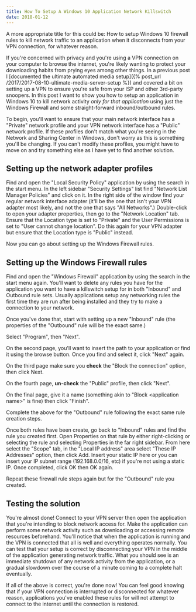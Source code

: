 ```yaml
---
title: How To Setup A Windows 10 Application Network Killswitch
date: 2018-01-12
---
```


A more appropriate title for this could be: How to setup Windows 10 firewall rules to kill network traffic to an application when it disconnects from your VPN connection, for whatever reason.

If you're concerned with privacy and you're using a VPN connection on your computer to browse the internet, you're likely wanting to protect your downloading habits from prying eyes among other things. In a previous post I [documented the ultimate automated media setup]({% post_url /2017/2017-08-10-ultimate-media-server-setup %}) and covered a bit on setting up a VPN to ensure you're safe from your ISP and other 3rd-party snoopers. In this post I want to show you how to setup an application in Windows 10 to kill network activity _only for that application_ using just the Windows Firewall and some straight-forward inbound/outbound rules.

<!-- break -->

To begin, you'll want to ensure that your main network interface has a "Private" network profile and your VPN network interface has a "Public" network profile. If these profiles don't match what you're seeing in the Network and Sharing Center in Windows, don't worry as this is something you'll be changing. If you can't modify these profiles, you might have to move on and try something else as I have yet to find another solution.

## Setting up the network adapter profiles

Find and open the "Local Security Policy" application by using the search in the start menu. In the left sidebar "Security Settings" list find "Network List Manager Policies" and click on it. In the right side of the window find your regular network interface adapter (it'll be the one that isn't your VPN adapter most likely, and not the one that says "All Networks".) Double-click to open your adapter properties, then go to the "Network Location" tab. Ensure that the Location type is set to "Private" and the User Permissions is set to "User cannot change location". Do this again for your VPN adapter but ensure that the Location type is "Public" instead.

Now you can go about setting up the Windows Firewall rules.

## Setting up the Windows Firewall rules

Find and open the "Windows Firewall" application by using the search in the start menu again. You'll want to delete any rules you have for the application you want to have a killswitch setup for in both "Inbound" and Outbound rule sets. Usually applications setup any networking rules the first time they are run after being installed and they try to make a connection to your network.

Once you've done that, start with setting up a new "Inbound" rule (the properties of the "Outbound" rule will be the exact same.)

Select "Program", then "Next".

On the second page, you'll want to insert the path to your application or find it using the browse button. Once you find and select it, click "Next" again.

On the third page make sure you **check** the "Block the connection" option, then click Next.

On the fourth page, **un-check** the "Public" profile, then click "Next".

On the final page, give it a name (something akin to "Block \<application name\>" is fine) then click "Finish".

Complete the above for the "Outbound" rule following the exact same rule creation steps.

Once both rules have been create, go back to "Inbound" rules and find the rule you created first. Open Properties on that rule by either right-clicking or selecting the rule and selecting Properties in the far right sidebar. From here select the "Scope" tab, in the "Local IP address" area select "These IP Addresses" option, then click Add. Insert your static IP here or you can insert your IP subnet range (192.168.0.0/16, etc) if you're not using a static IP. Once completed, click OK then OK again.

Repeat these firewall rule steps again but for the "Outbound" rule you created.

## Testing the solution

You're almost done! Connect to your VPN server then open the application that you're intending to block network access for. Make the application can perform some network activity such as downloading or accessing remote resources beforehand. You'll notice that when the application is running and the VPN is connected that all is well and everything operates normally. You can test that your setup is correct by disconnecting your VPN in the middle of the application generating network traffic. What you should see is an immediate shutdown of any network activity from the application, or a gradual slowdown over the course of a minute coming to a complete halt eventually.

If all of the above is correct, you're done now! You can feel good knowing that if your VPN connection is interrupted or disconnected for whatever reason, applications you've enabled these rules for will not attempt to connect to the internet until the connection is restored.
